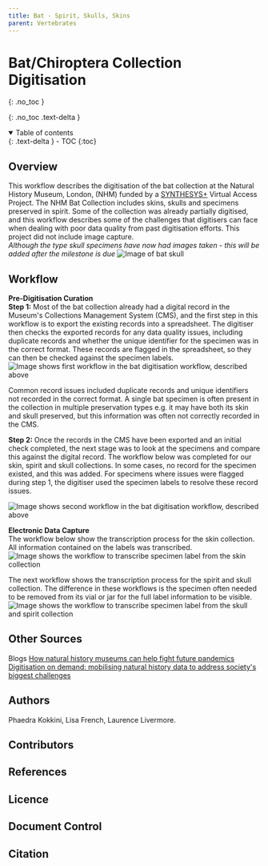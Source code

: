 ```yaml
---
title: Bat - Spirit, Skulls, Skins
parent: Vertebrates
---
```

# Bat/Chiroptera Collection Digitisation
{: .no_toc }

  {: .no_toc .text-delta }
<details open markdown="block">
  <summary>
    Table of contents
  </summary>
  {: .text-delta }
- TOC
{:toc}
</details>
 
## Overview
This workflow describes the digitisation of the bat collection at the Natural History Museum, London, (NHM) funded by a [SYNTHESYS+](synthesys.info) Virtual Access Project. 
The NHM Bat Collection includes skins, skulls and specimens preserved in spirit. Some of the collection was already partially digitised, and this workflow describes some of the challenges that digitisers can face when dealing with poor data quality from past digitisation efforts.
This project did not include image capture. \
*Although the type skull specimens have now had images taken - this will be added after the milestone is due*
![Image of bat skull](https://github.com/lmfrench/lmfrench.github.io/blob/main/images/Bat.PNG?raw=true)

## Workflow
**Pre-Digitisation Curation**\
**Step 1:** Most of the bat collection already had a digital record in the Museum's Collections Management System (CMS), and the first step in this workflow is to export the existing records into a spreadsheet. The digitiser then checks the exported records for any data quality issues, including duplicate records and whether the unique identifier for the specimen was in the correct format.
These records are flagged in the spreadsheet, so they can then be checked against the specimen labels.
![Image shows first workflow in the bat digitisation workflow, described above](https://github.com/lmfrench/lmfrench.github.io/blob/main/images/BatPreDig1.PNG?raw=true)


Common record issues included duplicate records and unique identifiers not recorded in the correct format. A single bat specimen is often present in the collection in multiple preservation types e.g. it may have both its skin and skull preserved, but this information was often not correctly recorded in the CMS.

**Step 2:** Once the records in the CMS have been exported and an initial check completed, the next stage was to look at the specimens and compare this against the digital record. The workflow below was completed for our skin, spirit and skull collections.
In some cases, no record for the specimen existed, and this was added. For specimens where issues were flagged during step 1, the digitiser used the specimen labels to resolve these record issues.

![Image shows second workflow in the bat digitisation workflow, described above](https://github.com/lmfrench/lmfrench.github.io/blob/main/images/BatPreDig2.PNG?raw=true)


**Electronic Data Capture** \
The workflow below show the transcription process for the skin collection. All information contained on the labels was transcribed.
![Image shows the workflow to transcribe specimen label from the skin collection](https://github.com/lmfrench/lmfrench.github.io/blob/main/images/BatEDC1.PNG?raw=true)

The next workflow shows the transcription process for the spirit and skull collection. The difference in these workflows is the specimen often needed to be removed from its vial or jar for the full label information to be visible.
![Image shows the workflow to transcribe specimen label from the skull and spirit collection](https://github.com/lmfrench/lmfrench.github.io/blob/main/images/BatEDC2.PNG?raw=true)

## Other Sources
Blogs
[How natural history museums can help fight future pandemics](https://www.nhm.ac.uk/discover/how-natural-history-museums-can-help-fight-future-pandemics.html)
[Digitisation on demand: mobilising natural history data to address society's biggest challenges](https://naturalhistorymuseum.blog/2021/02/10/digitisation-on-demand-mobilising-natural-history-data-to-address-societys-biggest-challenges/)


## Authors
Phaedra Kokkini, Lisa French, Laurence Livermore.

## Contributors

## References

## Licence

## Document Control

## Citation

